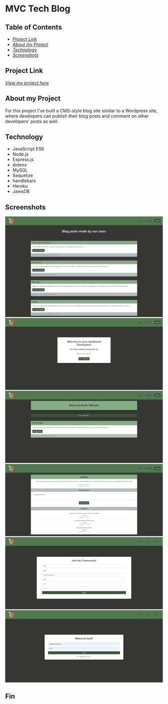 # MVC Tech Blog

## Table of Contents

- [_Project Link_](#project-link)
- [_About my Project_](#about-my-project)
- [_Technology_](#technology)
- [_Screenshots_](#screenshots)

## Project Link

[_View my project here_](https://the-mvc-tech-blog.herokuapp.com/)

## About my Project

For this project I've built a CMS-style blog site similar to a Wordpress site, where developers can publish their blog posts and comment on other developers’ posts as well.

## Technology

- JavaScript ES6
- Node.js
- Express.js
- dotenv
- MySQL
- Sequelize
- handlebars
- Heroku
- JawsDB

## Screenshots

![screenshot](/public/screenshots/home.png)
![screenshot](/public/screenshots/empty-dashboard.png)
![screenshot](/public/screenshots/dashboard.png)
![screenshot](/public/screenshots/post.png)
![screenshot](/public/screenshots/sign-up.png)
![screenshot](/public/screenshots/sign-in.png)

## Fin
